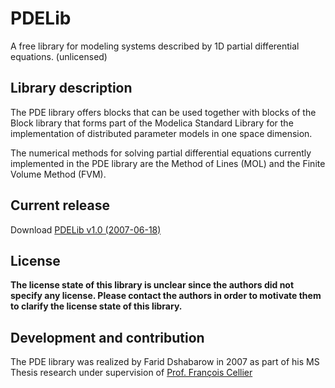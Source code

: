 # PDELib

A free library for modeling systems described by 1D partial differential equations. (unlicensed)

## Library description

The PDE library offers blocks that can be used together with blocks of the Block library that forms part of the Modelica Standard Library for the implementation of distributed parameter models in one space dimension.

The numerical methods for solving partial differential equations currently implemented in the PDE library are the Method of Lines (MOL) and the Finite Volume Method (FVM).

## Current release

Download [PDELib v1.0 (2007-06-18)](../../archive/1.0.zip)

## License

**The license state of this library is unclear since the authors did not specify any license. Please contact the authors in order to motivate them to clarify the license state of this library.**

## Development and contribution
The PDE library was realized by Farid Dshabarow in 2007 as part of his MS Thesis research under supervision of [Prof. Fran&ccedil;ois Cellier](http://www.inf.ethz.ch/personal/fcellier/)
